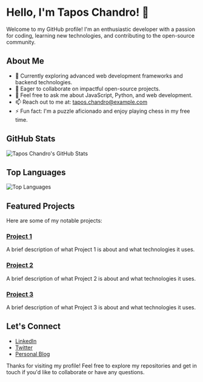 # Hello, I'm Tapos Chandro! 👋

Welcome to my GitHub profile! I'm an enthusiastic developer with a passion for coding, learning new technologies, and contributing to the open-source community.

## About Me

- 🌱 Currently exploring advanced web development frameworks and backend technologies.
- 👯 Eager to collaborate on impactful open-source projects.
- 💬 Feel free to ask me about JavaScript, Python, and web development.
- 📫 Reach out to me at: [tapos.chandro@example.com](mailto:tapos.chandro@example.com)
- ⚡ Fun fact: I'm a puzzle aficionado and enjoy playing chess in my free time.

## GitHub Stats

![Tapos Chandro's GitHub Stats](https://github-readme-stats.vercel.app/api?username=tapos-chandro&show_icons=true&theme=radical)

## Top Languages

![Top Languages](https://github-readme-stats.vercel.app/api/top-langs/?username=tapos-chandro&layout=compact&theme=radical)

## Featured Projects

Here are some of my notable projects:

### [Project 1](https://github.com/tapos-chandro/project-1)
A brief description of what Project 1 is about and what technologies it uses.

### [Project 2](https://github.com/tapos-chandro/project-2)
A brief description of what Project 2 is about and what technologies it uses.

### [Project 3](https://github.com/tapos-chandro/project-3)
A brief description of what Project 3 is about and what technologies it uses.

## Let's Connect

- [LinkedIn](https://www.linkedin.com/in/tapos-chandro)
- [Twitter](https://twitter.com/tapos_chandro1)
- [Personal Blog](https://taposchandro.com/blog)

Thanks for visiting my profile! Feel free to explore my repositories and get in touch if you'd like to collaborate or have any questions.
